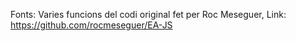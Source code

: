 Fonts:  Varies funcions del codi original fet per Roc Meseguer, Link: https://github.com/rocmeseguer/EA-JS
